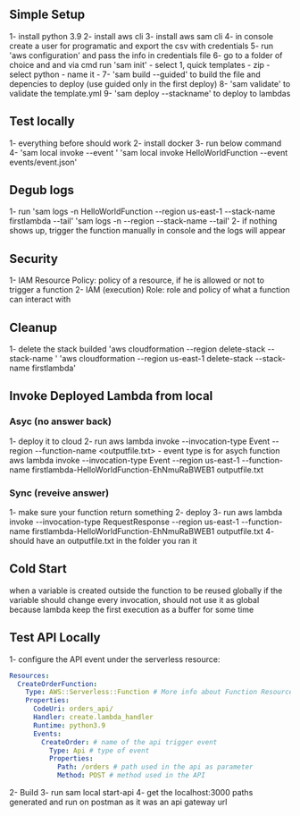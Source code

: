 ## Simple Setup
1- install python 3.9
2- install aws cli
3- install aws sam cli
4- in console create a user for programatic and export the csv with credentials
5- run 'aws configuration' and pass the info in credentials file
6- go to a folder of choice and and via cmd run 'sam init'
    - select 1, quick templates
    - zip
    - select python
    - name it
    - 
7- 'sam build --guided' to build the file and depencies to deploy (use guided only in the first deploy)
8- 'sam validate' to validate the template.yml
9- 'sam deploy --stackname' to deploy to lambdas

## Test locally
1- everything before should work
2- install docker
3- run below command
4- 'sam local invoke <function name under resource in template.yml> --event <paht to a json file with the event body>'
   'sam local invoke HelloWorldFunction --event events/event.json'

## Degub logs
1- run
    'sam logs -n HelloWorldFunction --region us-east-1 --stack-name firstlambda --tail'
    'sam logs -n <function name under resource in template.yml> --region <region the function was deploied> --stack-name <name given while deploying first time> --tail'
2- if nothing shows up, trigger the function manually in console and the logs will appear

## Security
1- IAM Resource Policy: policy of a resource, if he is allowed or not to trigger a function
2- IAM (execution) Role: role and policy of what a function can interact with

## Cleanup
1- delete the stack builded
    'aws cloudformation --region <region the function was deploied>  delete-stack --stack-name <name given while deploying first time>'
    'aws cloudformation --region us-east-1 delete-stack --stack-name firstlambda'

## Invoke Deployed Lambda from local
### Asyc (no answer back)
1- deploy it to cloud
2- run
    aws lambda invoke --invocation-type Event --region <functions region> --function-name <function name after deployed in console> <outputfile.txt>
    - event type is for asych function
    aws lambda invoke --invocation-type Event --region us-east-1 --function-name firstlambda-HelloWorldFunction-EhNmuRaBWEB1 outputfile.txt

### Sync (reveive answer)
1- make sure your function return something
2- deploy
3- run
    aws lambda invoke --invocation-type RequestResponse --region us-east-1 --function-name firstlambda-HelloWorldFunction-EhNmuRaBWEB1 outputfile.txt
4- should have an outputfile.txt in the folder you ran it

## Cold Start
when a variable is created outside the function to be reused globally
if the variable should change every invocation, should not use it as global because lambda keep the first execution as a buffer for some time

## Test API Locally
1- configure the API event under the serverless resource:
```yml
Resources:
  CreateOrderFunction:
    Type: AWS::Serverless::Function # More info about Function Resource: https://github.com/awslabs/serverless-application-model/blob/master/versions/2016-10-31.md#awsserverlessfunction
    Properties:
      CodeUri: orders_api/
      Handler: create.lambda_handler
      Runtime: python3.9
      Events:
        CreateOrder: # name of the api trigger event
          Type: Api # type of event
          Properties:
            Path: /orders # path used in the api as parameter
            Method: POST # method used in the API
```
2- Build
3- run 
    sam local start-api
4- get the localhost:3000 paths generated and run on postman as it was an api gateway url
